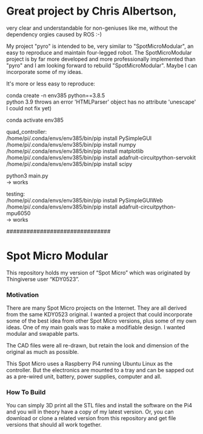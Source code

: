 # Great project by Chris Albertson,  

very clear and understandable for non-geniuses like me, without the dependency orgies caused by ROS :-)

My project "pyro" is intended to be, very similar to "SpotMicroModular", an easy to reproduce and maintain four-legged robot.  The SpotMicroModular project is by far more developed and more professionally implemented than "pyro" and I am looking forward to rebuild "SpotMicroModular". Maybe I can incorporate some of my ideas.


It's more or less easy to reproduce:

conda create -n env385 python==3.8.5  
python 3.9 throws an error 'HTMLParser' object has no attribute 'unescape' I could not fix yet)

conda activate env385  

quad_controller:  
/home/pi/.conda/envs/env385/bin/pip install PySimpleGUI  
/home/pi/.conda/envs/env385/bin/pip install numpy  
/home/pi/.conda/envs/env385/bin/pip install matplotlib  
/home/pi/.conda/envs/env385/bin/pip install adafruit-circuitpython-servokit  
/home/pi/.conda/envs/env385/bin/pip install scipy  

python3 main.py   
-> works  

testing:  
/home/pi/.conda/envs/env385/bin/pip install PySimpleGUIWeb  
/home/pi/.conda/envs/env385/bin/pip install adafruit-circuitpython-mpu6050  
-> works  

###############################  

# Spot Micro Modular

This repository holds my version of “Spot Micro” which was originated by Thingiverse user “KDY0523”.  

### Motivation

There are many Spot Micro projects on the Internet.  They are all derived from the same KDY0523 original.  I wanted a project that could incorporate some of the best idea from other Spot Micro versions, plus some of my own ideas.  One of my main goals was to make a modifiable design.  I wanted modular and swapable parts.


The CAD files were all re-drawn, but retain the look and dimension of the original as much as possible. 

This Spot Micro uses a Raspberry Pi4 running Ubuntu Linux as the controller.  But the electronics are mounted to a tray and can be sapped out as a pre-wired unit, battery, power supplies, computer and all.

### How To Build

You can simply 3D print all the STL files and install the software on the Pi4 and you will in theory have a copy of my latest version.  Or, you can download or clone a related version from this repository and get file versions that should all work together.
